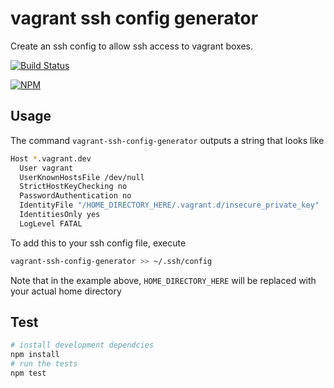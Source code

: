 # vagrant ssh config generator

Create an ssh config to allow ssh access to vagrant boxes.

[![Build Status](https://travis-ci.org/nisaacson/vagrant-ssh-config-generator.png?branch=master)](https://travis-ci.org/nisaacson/vagrant-ssh-config-generator)

[![NPM](https://nodei.co/npm/vagrant-ssh-config-generator.png)](https://nodei.co/npm/vagrant-ssh-config-generator/)

## Usage


The command `vagrant-ssh-config-generator` outputs a string that looks like

```bash
Host *.vagrant.dev
  User vagrant
  UserKnownHostsFile /dev/null
  StrictHostKeyChecking no
  PasswordAuthentication no
  IdentityFile "/HOME_DIRECTORY_HERE/.vagrant.d/insecure_private_key"
  IdentitiesOnly yes
  LogLevel FATAL
```

To add this to your ssh config file, execute

```bash
vagrant-ssh-config-generator >> ~/.ssh/config
```

Note that in the example above, `HOME_DIRECTORY_HERE` will be replaced with your actual home directory

## Test

```bash
# install development dependcies
npm install
# run the tests
npm test
```

